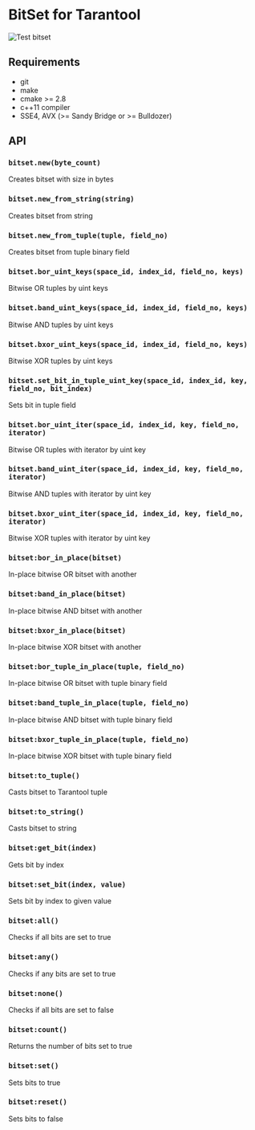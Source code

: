 # BitSet for Tarantool
![Test bitset](https://github.com/oleggator/bitset/workflows/Test%20bitset/badge.svg)

## Requirements
- git
- make
- cmake >= 2.8
- c++11 compiler
- SSE4, AVX (>= Sandy Bridge or >= Bulldozer)

## API
### `bitset.new(byte_count)`
Creates bitset with size in bytes

### `bitset.new_from_string(string)`
Creates bitset from string

### `bitset.new_from_tuple(tuple, field_no)`
Creates bitset from tuple binary field

### `bitset.bor_uint_keys(space_id, index_id, field_no, keys)`
Bitwise OR tuples by uint keys

### `bitset.band_uint_keys(space_id, index_id, field_no, keys)`
Bitwise AND tuples by uint keys

### `bitset.bxor_uint_keys(space_id, index_id, field_no, keys)`
Bitwise XOR tuples by uint keys

### `bitset.set_bit_in_tuple_uint_key(space_id, index_id, key, field_no, bit_index)`
Sets bit in tuple field

### `bitset.bor_uint_iter(space_id, index_id, key, field_no, iterator)`
Bitwise OR tuples with iterator by uint key

### `bitset.band_uint_iter(space_id, index_id, key, field_no, iterator)`
Bitwise AND tuples with iterator by uint key

### `bitset.bxor_uint_iter(space_id, index_id, key, field_no, iterator)`
Bitwise XOR tuples with iterator by uint key

### `bitset:bor_in_place(bitset)`
In-place bitwise OR bitset with another

### `bitset:band_in_place(bitset)`
In-place bitwise AND bitset with another

### `bitset:bxor_in_place(bitset)`
In-place bitwise XOR bitset with another

### `bitset:bor_tuple_in_place(tuple, field_no)`
In-place bitwise OR bitset with tuple binary field

### `bitset:band_tuple_in_place(tuple, field_no)`
In-place bitwise AND bitset with tuple binary field

### `bitset:bxor_tuple_in_place(tuple, field_no)`
In-place bitwise XOR bitset with tuple binary field

### `bitset:to_tuple()`
Casts bitset to Tarantool tuple

### `bitset:to_string()`
Casts bitset to string

### `bitset:get_bit(index)`
Gets bit by index

### `bitset:set_bit(index, value)`
Sets bit by index to given value

### `bitset:all()`
Checks if all bits are set to true

### `bitset:any()`
Checks if any bits are set to true

### `bitset:none()`
Checks if all bits are set to false

### `bitset:count()`
Returns the number of bits set to true

### `bitset:set()`
Sets bits to true
 
### `bitset:reset()`
Sets bits to false
